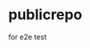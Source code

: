 # publicrepo
for e2e test




























































































































































































































































































































































































































































































































































































































































































































































































